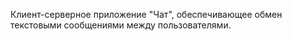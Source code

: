 Клиент-серверное приложение "Чат", обеспечивающее обмен текстовыми сообщениями между пользователями.
